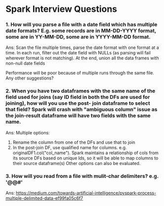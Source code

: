# Spark Interview Questions

### 1. How will you parse a file with a date field which has multiple date formats? E.g. some records are in MM-DD-YYYY format, some are in YY-MM-DD, some are in YYYY-MM-DD format.

Ans: Scan the file multiple times, parse the date format with one format at a time. In each run, filter out the date field with NULLs (as parsing will fail wherever format is not matching). At the end, union all the data frames with non-null date fields

Performance will be poor because of multiple runs through the same file. Any other suggestions?

### 2. When you have two dataframes with the same name of the field used for joins (say ID field in both the DFs are used for joining), how will you use the post- join dataframe to select that field? Spark will crash with "ambiguous column" issue as the join-result dataframe will have two fields with the same name.

Ans: Multiple options:
1. Rename the column from one of the DFs and use that to join
2. In the post-join DF, use qualified name for columns. e.g. originalDF1.col("col_name"). Spark maintains a relationship of cols from its source DFs based on unique Ids, so it will be able to map columns to their source dataframe(s)
Other options can also be evaluated.

### 3. How will you read from a file with mulit-char delimiters? e.g. '@@#'
Ans: https://medium.com/towards-artificial-intelligence/pyspark-process-multiple-delimited-data-ef99fa05c6f7
